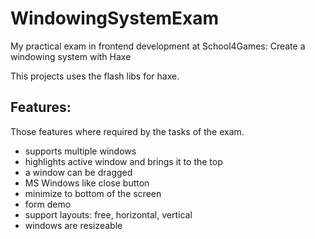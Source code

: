 WindowingSystemExam
===================

My practical exam in frontend development at School4Games: Create a windowing system with Haxe

This projects uses the flash libs for haxe.

## Features:
Those features where required by the tasks of the exam.

- supports multiple windows
- highlights active window and brings it to the top
- a window can be dragged
- MS Windows like close button
- minimize to bottom of the screen
- form demo
- support layouts: free, horizontal, vertical
- windows are resizeable
